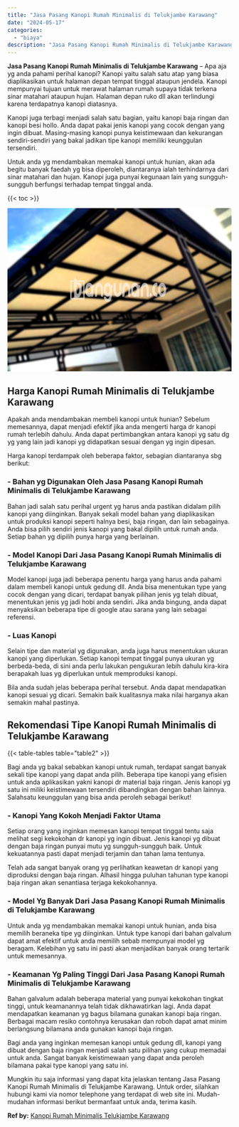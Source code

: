 ```yaml
---
title: "Jasa Pasang Kanopi Rumah Minimalis di Telukjambe Karawang"
date: "2024-05-17"
categories: 
  - "biaya"
description: "Jasa Pasang Kanopi Rumah Minimalis di Telukjambe Karawang. Mungkin itu saja informasi yang dapat kita jelaskan tentang Jasa Pasang Kanopi Rumah Minimalis di..."
---
```


**Jasa Pasang Kanopi Rumah Minimalis di Telukjambe Karawang** – Apa aja yg anda pahami perihal kanopi? Kanopi yaitu salah satu atap yang biasa diaplikasikan untuk halaman depan tempat tinggal ataupun jendela. Kanopi mempunyai tujuan untuk merawat halaman rumah supaya tidak terkena sinar matahari ataupun hujan. Halaman depan ruko dll akan terlindungi karena terdapatnya kanopi diatasnya.

Kanopi juga terbagi menjadi salah satu bagian, yaitu kanopi baja ringan dan kanopi besi hollo. Anda dapat pakai jenis kanopi yang cocok dengan yang ingin dibuat. Masing-masing kanopi punya keistimewaan dan kekurangan sendiri-sendiri yang bakal jadikan tipe kanopi memiliki keunggulan tersendiri.

Untuk anda yg mendambakan memakai kanopi untuk hunian, akan ada begitu banyak faedah yg bisa diperoleh, diantaranya ialah terhindarnya dari sinar matahari dan hujan. Kanopi juga punyai kegunaan lain yang sungguh-sungguh berfungsi terhadap tempat tinggal anda.

{{< toc >}}

![Jasa Pasang Kanopi Rumah Minimalis di Telukjambe Karawang](/images/harga-kanopi-minimalis-30.png)

## Harga Kanopi Rumah Minimalis di Telukjambe Karawang

Apakah anda mendambakan membeli kanopi untuk hunian? Sebelum memesannya, dapat menjadi efektif jika anda mengerti harga dr kanopi rumah terlebih dahulu. Anda dapat pertimbangkan antara kanopi yg satu dg yg yang lain jadi kanopi yg didapatkan sesuai dengan yg ingin dipesan.

Harga kanopi terdampak oleh beberapa faktor, sebagian diantaranya sbg berikut:

### \- Bahan yg Digunakan Oleh Jasa Pasang Kanopi Rumah Minimalis di Telukjambe Karawang

Bahan jadi salah satu perihal urgent yg harus anda pastikan didalam pilih kanopi yang diinginkan. Banyak sekali model bahan yang diaplikasikan untuk produksi kanopi seperti halnya besi, baja ringan, dan lain sebagainya. Anda bisa pilih sendiri jenis kanopi yang bakal dipilih untuk rumah anda. Setiap bahan yg dipilih punya harga yang berlainan.

### \- Model Kanopi Dari Jasa Pasang Kanopi Rumah Minimalis di Telukjambe Karawang

Model kanopi juga jadi beberapa penentu harga yang harus anda pahami dalam membeli kanopi untuk gedung dll. Anda bisa menentukan type yang cocok dengan yang dicari, terdapat banyak pilihan jenis yg telah dibuat, menentukan jenis yg jadi hobi anda sendiri. Jika anda bingung, anda dapat menyaksikan beberapa tipe di google atau sarana yang lain sebagai referensi.

### \- Luas Kanopi

Selain tipe dan material yg digunakan, anda juga harus menentukan ukuran kanopi yang diperlukan. Setiap kanopi tempat tinggal punya ukuran yg berbeda-beda, di sini anda perlu lakukan pengukuran lebih dahulu kira-kira berapakah luas yg diperlukan untuk memproduksi kanopi.

Bila anda sudah jelas beberapa perihal tersebut. Anda dapat mendapatkan kanopi sesuai yg dicari. Semakin baik kualitasnya maka nilai harganya akan semakin mahal pastinya.

## Rekomendasi Tipe Kanopi Rumah Minimalis di Telukjambe Karawang

{{< table-tables table="table2" >}}

Bagi anda yg bakal sebabkan kanopi untuk rumah, terdapat sangat banyak sekali tipe kanopi yang dapat anda pilih. Beberapa tipe kanopi yang efisien untuk anda aplikasikan yakni kanopi dr material baja ringan. Jenis kanopi yg satu ini miliki keistimewaan tersendiri dibandingkan dengan bahan lainnya. Salahsatu keunggulan yang bisa anda peroleh sebagai berikut!

### \- Kanopi Yang Kokoh Menjadi Faktor Utama

Setiap orang yang inginkan memesan kanopi tempat tinggal tentu saja melihat segi kekokohan dr kanopi yg ingin dibuat. Jenis kanopi yg dibuat dengan baja ringan punyai mutu yg sungguh-sungguh baik. Untuk kekuatannya pasti dapat menjadi terjamin dan tahan lama tentunya.

Telah ada sangat banyak orang yg perlihatkan keawetan dr kanopi yang diproduksi dengan baja ringan. Alhasil hingga puluhan tahunan type kanopi baja ringan akan senantiasa terjaga kekokohannya.

### \- Model Yg Banyak Dari Jasa Pasang Kanopi Rumah Minimalis di Telukjambe Karawang

Untuk anda yg mendambakan memakai kanopi untuk hunian, anda bisa memilih beraneka tipe yg diinginkan. Untuk type kanopi dari bahan galvalum dapat amat efektif untuk anda memilih sebab mempunyai model yg beragam. Kelebihan yg satu ini pasti akan menjadikan banyak orang tertarik untuk memesannya.

### \- Keamanan Yg Paling Tinggi Dari Jasa Pasang Kanopi Rumah Minimalis di Telukjambe Karawang

Bahan galvalum adalah beberapa material yang punyai kekokohan tingkat tinggi, untuk keamanannya telah tidak dikhawatirkan lagi. Anda dapat mendapatkan keamanan yg bagus bilamana gunakan kanopi baja ringan. Berbagai macam resiko contohnya kerusakan dan roboh dapat amat minim berlangsung bilamana anda gunakan kanopi baja ringan.

Bagi anda yang inginkan memesan kanopi untuk gedung dll, kanopi yang dibuat dengan baja ringan menjadi salah satu pilihan yang cukup memadai untuk anda. Sangat banyak keistimewaan yang dapat anda peroleh bilamana pakai type kanopi yang satu ini.

Mungkin itu saja informasi yang dapat kita jelaskan tentang Jasa Pasang Kanopi Rumah Minimalis di Telukjambe Karawang. Untuk order, silahkan hubungi kami via nomor telephone yang terdapat di web site ini. Mudah-mudahan informasi berikut bermanfaat untuk anda, terima kasih.

**Ref by:**  [Kanopi Rumah Minimalis Telukjambe Karawang](https://id.wikipedia.org/wiki/Kanopi)
